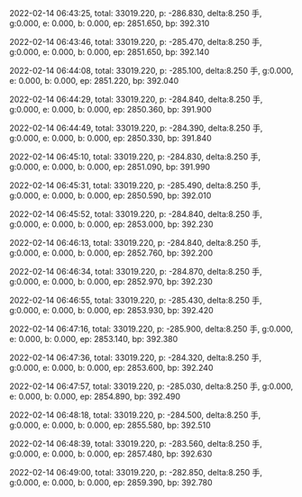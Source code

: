 2022-02-14 06:43:25, total: 33019.220, p: -286.830, delta:8.250 手, g:0.000, e: 0.000, b: 0.000, ep: 2851.650, bp: 392.310

2022-02-14 06:43:46, total: 33019.220, p: -285.470, delta:8.250 手, g:0.000, e: 0.000, b: 0.000, ep: 2851.650, bp: 392.140

2022-02-14 06:44:08, total: 33019.220, p: -285.100, delta:8.250 手, g:0.000, e: 0.000, b: 0.000, ep: 2851.220, bp: 392.040

2022-02-14 06:44:29, total: 33019.220, p: -284.840, delta:8.250 手, g:0.000, e: 0.000, b: 0.000, ep: 2850.360, bp: 391.900

2022-02-14 06:44:49, total: 33019.220, p: -284.390, delta:8.250 手, g:0.000, e: 0.000, b: 0.000, ep: 2850.330, bp: 391.840

2022-02-14 06:45:10, total: 33019.220, p: -284.830, delta:8.250 手, g:0.000, e: 0.000, b: 0.000, ep: 2851.090, bp: 391.990

2022-02-14 06:45:31, total: 33019.220, p: -285.490, delta:8.250 手, g:0.000, e: 0.000, b: 0.000, ep: 2850.590, bp: 392.010

2022-02-14 06:45:52, total: 33019.220, p: -284.840, delta:8.250 手, g:0.000, e: 0.000, b: 0.000, ep: 2853.000, bp: 392.230

2022-02-14 06:46:13, total: 33019.220, p: -284.840, delta:8.250 手, g:0.000, e: 0.000, b: 0.000, ep: 2852.760, bp: 392.200

2022-02-14 06:46:34, total: 33019.220, p: -284.870, delta:8.250 手, g:0.000, e: 0.000, b: 0.000, ep: 2852.970, bp: 392.230

2022-02-14 06:46:55, total: 33019.220, p: -285.430, delta:8.250 手, g:0.000, e: 0.000, b: 0.000, ep: 2853.930, bp: 392.420

2022-02-14 06:47:16, total: 33019.220, p: -285.900, delta:8.250 手, g:0.000, e: 0.000, b: 0.000, ep: 2853.140, bp: 392.380

2022-02-14 06:47:36, total: 33019.220, p: -284.320, delta:8.250 手, g:0.000, e: 0.000, b: 0.000, ep: 2853.600, bp: 392.240

2022-02-14 06:47:57, total: 33019.220, p: -285.030, delta:8.250 手, g:0.000, e: 0.000, b: 0.000, ep: 2854.890, bp: 392.490

2022-02-14 06:48:18, total: 33019.220, p: -284.500, delta:8.250 手, g:0.000, e: 0.000, b: 0.000, ep: 2855.580, bp: 392.510

2022-02-14 06:48:39, total: 33019.220, p: -283.560, delta:8.250 手, g:0.000, e: 0.000, b: 0.000, ep: 2857.480, bp: 392.630

2022-02-14 06:49:00, total: 33019.220, p: -282.850, delta:8.250 手, g:0.000, e: 0.000, b: 0.000, ep: 2859.390, bp: 392.780